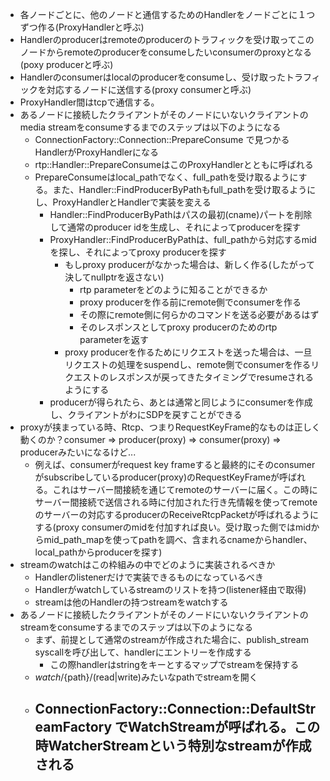 - 各ノードごとに、他のノードと通信するためのHandlerをノードごとに１つずつ作る(ProxyHandlerと呼ぶ)
- Handlerのproducerはremoteのproducerのトラフィックを受け取ってこのノードからremoteのproducerをconsumeしたいconsumerのproxyとなる(poxy producerと呼ぶ)
- Handlerのconsumerはlocalのproducerをconsumeし、受け取ったトラフィックを対応するノードに送信する(proxy consumerと呼ぶ)
- ProxyHandler間はtcpで通信する。
- あるノードに接続したクライアントがそのノードにいないクライアントのmedia streamをconsumeするまでのステップは以下のようになる
  - ConnectionFactory::Connection::PrepareConsume で見つかるHandlerがProxyHandlerになる
  - rtp::Handler::PrepareConsumeはこのProxyHandlerとともに呼ばれる
  - PrepareConsumeはlocal_pathでなく、full_pathを受け取るようにする。また、Handler::FindProducerByPathもfull_pathを受け取るようにし、ProxyHandlerとHandlerで実装を変える
    - Handler::FindProducerByPathはパスの最初(cname)パートを削除して通常のproducer idを生成し、それによってproducerを探す
    - ProxyHandler::FindProducerByPathは、full_pathから対応するmidを探し、それによってproxy producerを探す
      - もしproxy producerがなかった場合は、新しく作る(したがって決してnullptrを返さない)
        - rtp parameterをどのように知ることができるか
        - proxy producerを作る前にremote側でconsumerを作る
        - その際にremote側に何らかのコマンドを送る必要があるはず
        - そのレスポンスとしてproxy producerのためのrtp parameterを返す
      - proxy producerを作るためにリクエストを送った場合は、一旦リクエストの処理をsuspendし、remote側でconsumerを作るリクエストのレスポンスが戻ってきたタイミングでresumeされるようにする
    - producerが得られたら、あとは通常と同じようにconsumerを作成し、クライアントがわにSDPを戻すことができる
- proxyが挟まっている時、Rtcp、つまりRequestKeyFrame的なものは正しく動くのか？consumer => producer(proxy) => consumer(proxy) => producerみたいになるけど...
  - 例えば、consumerがrequest key frameすると最終的にそのconsumerがsubscribeしているproducer(proxy)のRequestKeyFrameが呼ばれる。これはサーバー間接続を通じてremoteのサーバーに届く。この時にサーバー間接続で送信される時に付加された行き先情報を使ってremoteのサーバーの対応するproducerのReceiveRtcpPacketが呼ばれるようにする(proxy consumerのmidを付加すれば良い。受け取った側ではmidからmid_path_mapを使ってpathを調べ、含まれるcnameからhandler、local_pathからproducerを探す)
- streamのwatchはこの枠組みの中でどのように実装されるべきか
  - Handlerのlistenerだけで実装できるものになっているべき
  - Handlerがwatchしているstreamのリストを持つ(listener経由で取得) 
  - streamは他のHandlerの持つstreamをwatchする
- あるノードに接続したクライアントがそのノードにいないクライアントのstreamをconsumeするまでのステップは以下のようになる
  - まず、前提として通常のstreamが作成された場合に、publish_stream syscallを呼び出して、handlerにエントリーを作成する
    - この際handlerはstringをキーとするマップでstreamを保持する
  - $watch/${path}/(read|write)みたいなpathでstreamを開く
  - ConnectionFactory::Connection::DefaultStreamFactory でWatchStreamが呼ばれる。この時WatcherStreamという特別なstreamが作成される
    - 
